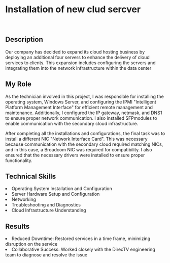 # Installation of new clud sercver
<br>
<h2>Description</h2>
Our company has decided to expand its cloud hosting business by deploying an additional four servers to enhance the delivery of cloud services to clients. This expansion includes configuring the servers and integrating them into the network infrastructure within the data center
<h2>My Role</h2>
As the technician involved in this project, I was responsible for installing the operating system, Windows Server, and configuring the IPMI "Intelligent Platform Management Interface" for efficient remote management and maintenance. Additionally, I configured the IP gateway, netmask, and DNS1 to ensure proper network communication. I also installed SFPmodules to enable communication with the secondary cloud infrastructure.

After completing all the installations and configurations, the final task was to install a different NIC "Network Interface Card". This was necessary because communication with the secondary cloud required matching NICs, and in this case, a Broadcom NIC was required for compatibility. I also ensured that the necessary drivers were installed to ensure proper functionality.
<h2>Technical Skills</h2>
<li>Operating System Installation and Configuration</li>
<li>Server Hardware Setup and Configuration</li>
<li>Networking</li>
<li>Troubleshooting and Diagnostics</li>
<li>Cloud Infrastructure Understanding</li>
<h2>Results</h2>
<li>Reduced Downtime: Restored services in a time frame, minimizing disruption on the service </li>
<li>Collaborative Success: Worked closely with the DirecTV engineering team to diagnose and resolve the issue</li>
